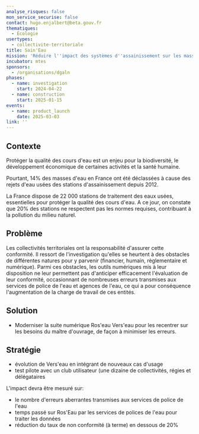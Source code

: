 ```yaml
---
analyse_risques: false
mon_service_securise: false
contact: hugo.enjalbert@beta.gouv.fr
thematiques:
  - Écologie
usertypes:
  - collectivite-territoriale
title: Sain'Eau
mission: 'Réduire l''impact des systèmes d''assainissement sur les masses d''eau. '
incubator: mtes
sponsors:
  - /organisations/dgaln
phases:
  - name: investigation
    start: 2024-04-22
  - name: construction
    start: 2025-01-15
events:
  - name: product_launch
    date: 2025-03-03
link: ''
---
```

## Contexte

Protéger la qualité des cours d'eau est un enjeu pour la biodiversité, le développement économique de certaines activités et la santé humaine. 

Pourtant, 14% des masses d'eau en France ont été déclassées à cause des rejets d'eau usées des stations d'assainissement depuis 2012.

La France dispose de 22 000 stations de traitement des eaux usées, essentielles pour protéger la qualité des cours d'eau. A ce jour, on constate que 20% des stations ne respectent pas les normes requises, contribuant à la pollution du milieu naturel. 

## Problème

Les collectivités territoriales ont la responsabilité d'assurer cette conformité. Il ressort de l'investigation qu'elles se heurtent à des obstacles de différentes natures pour y parvenir (financier, humain, règlementaire et numérique). Parmi ces obstacles, les outils numériques mis à leur disposition ne leur permettent pas d'anticiper efficacement l'évaluation de leur conformité, occasionnant de nombreuses erreurs transmises aux services de police de l'eau et agences de l'eau, ce qui a pour conséquence l'augmentation de la charge de travail de ces entités. 

## Solution

- Moderniser la suite numérique Ros'eau Vers'eau pour les recentrer sur les besoins du maître d'ouvrage, de façon à minimiser les erreurs.

## Stratégie

- évolution de Vers'eau en intégrant de nouveaux cas d'usage
- test pilote avec un club utilisateur (une dizaine de collectivités, régies et délégataires

L'impact devra être mesuré sur: 
- le nombre d'erreurs aberrantes transmises aux services de police de l'eau
- temps passé sur Ros'Eau par les services de polices de l'eau pour traiter les données 
- réduction du taux de non conformité (à terme) en dessous de 20%